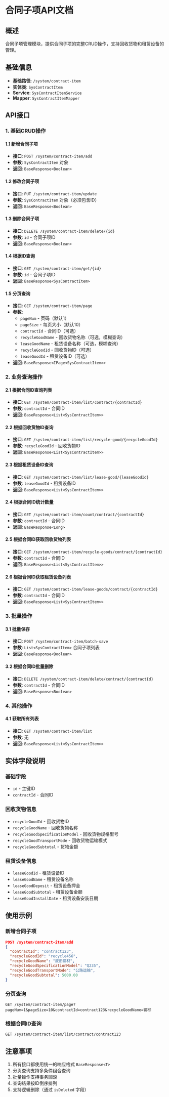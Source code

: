# 合同子项API文档

## 概述
合同子项管理模块，提供合同子项的完整CRUD操作，支持回收货物和租赁设备的管理。

## 基础信息
- **基础路径**: `/system/contract-item`
- **实体类**: `SysContractItem`
- **Service**: `SysContractItemService`
- **Mapper**: `SysContractItemMapper`

## API接口

### 1. 基础CRUD操作

#### 1.1 新增合同子项
- **接口**: `POST /system/contract-item/add`
- **参数**: `SysContractItem` 对象
- **返回**: `BaseResponse<Boolean>`

#### 1.2 修改合同子项
- **接口**: `PUT /system/contract-item/update`
- **参数**: `SysContractItem` 对象（必须包含ID）
- **返回**: `BaseResponse<Boolean>`

#### 1.3 删除合同子项
- **接口**: `DELETE /system/contract-item/delete/{id}`
- **参数**: `id` - 合同子项ID
- **返回**: `BaseResponse<Boolean>`

#### 1.4 根据ID查询
- **接口**: `GET /system/contract-item/get/{id}`
- **参数**: `id` - 合同子项ID
- **返回**: `BaseResponse<SysContractItem>`

#### 1.5 分页查询
- **接口**: `GET /system/contract-item/page`
- **参数**: 
  - `pageNum` - 页码（默认1）
  - `pageSize` - 每页大小（默认10）
  - `contractId` - 合同ID（可选）
  - `recycleGoodName` - 回收货物名称（可选，模糊查询）
  - `leaseGoodName` - 租赁设备名称（可选，模糊查询）
  - `recycleGoodId` - 回收货物ID（可选）
  - `leaseGoodId` - 租赁设备ID（可选）
- **返回**: `BaseResponse<IPage<SysContractItem>>`

### 2. 业务查询操作

#### 2.1 根据合同ID查询列表
- **接口**: `GET /system/contract-item/list/contract/{contractId}`
- **参数**: `contractId` - 合同ID
- **返回**: `BaseResponse<List<SysContractItem>>`

#### 2.2 根据回收货物ID查询
- **接口**: `GET /system/contract-item/list/recycle-good/{recycleGoodId}`
- **参数**: `recycleGoodId` - 回收货物ID
- **返回**: `BaseResponse<List<SysContractItem>>`

#### 2.3 根据租赁设备ID查询
- **接口**: `GET /system/contract-item/list/lease-good/{leaseGoodId}`
- **参数**: `leaseGoodId` - 租赁设备ID
- **返回**: `BaseResponse<List<SysContractItem>>`

#### 2.4 根据合同ID统计数量
- **接口**: `GET /system/contract-item/count/contract/{contractId}`
- **参数**: `contractId` - 合同ID
- **返回**: `BaseResponse<Long>`

#### 2.5 根据合同ID获取回收货物列表
- **接口**: `GET /system/contract-item/recycle-goods/contract/{contractId}`
- **参数**: `contractId` - 合同ID
- **返回**: `BaseResponse<List<SysContractItem>>`

#### 2.6 根据合同ID获取租赁设备列表
- **接口**: `GET /system/contract-item/lease-goods/contract/{contractId}`
- **参数**: `contractId` - 合同ID
- **返回**: `BaseResponse<List<SysContractItem>>`

### 3. 批量操作

#### 3.1 批量保存
- **接口**: `POST /system/contract-item/batch-save`
- **参数**: `List<SysContractItem>` 合同子项列表
- **返回**: `BaseResponse<Boolean>`

#### 3.2 根据合同ID批量删除
- **接口**: `DELETE /system/contract-item/delete/contract/{contractId}`
- **参数**: `contractId` - 合同ID
- **返回**: `BaseResponse<Boolean>`

### 4. 其他操作

#### 4.1 获取所有列表
- **接口**: `GET /system/contract-item/list`
- **参数**: 无
- **返回**: `BaseResponse<List<SysContractItem>>`

## 实体字段说明

### 基础字段
- `id` - 主键ID
- `contractId` - 合同ID

### 回收货物信息
- `recycleGoodId` - 回收货物ID
- `recycleGoodName` - 回收货物名称
- `recycleGoodSpecificationModel` - 回收货物规格型号
- `recycleGoodTransportMode` - 回收货物运输模式
- `recycleGoodSubtotal` - 货物金额

### 租赁设备信息
- `leaseGoodId` - 租赁设备ID
- `leaseGoodName` - 租赁设备名称
- `leaseGoodDeposit` - 租赁设备押金
- `leaseGoodSubtotal` - 租赁设备金额
- `leaseGoodInstallDate` - 租赁设备安装日期

## 使用示例

### 新增合同子项
```json
POST /system/contract-item/add
{
  "contractId": "contract123",
  "recycleGoodId": "recycle456",
  "recycleGoodName": "废旧钢材",
  "recycleGoodSpecificationModel": "Q235",
  "recycleGoodTransportMode": "公路运输",
  "recycleGoodSubtotal": 5000.00
}
```

### 分页查询
```
GET /system/contract-item/page?pageNum=1&pageSize=10&contractId=contract123&recycleGoodName=钢材
```

### 根据合同ID查询
```
GET /system/contract-item/list/contract/contract123
```

## 注意事项

1. 所有接口都使用统一的响应格式 `BaseResponse<T>`
2. 分页查询支持多条件组合查询
3. 批量操作支持事务回滚
4. 查询结果按ID倒序排列
5. 支持逻辑删除（通过 `isDeleted` 字段） 